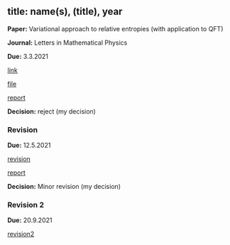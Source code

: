 
title: name(s), (title), year
---

**Paper:**  Variational approach to relative entropies (with application to QFT) 

**Journal:** Letters in Mathematical Physics

**Due:** 3.3.2021 

[link]()

[file](REF_hollands2021/file.pdf)

[report](REF_hollands2021/report.pdf)

**Decision:** reject (my decision)

### Revision

**Due:** 12.5.2021

[revision](REF_hollands2021/revision.pdf)

[report](REF_hollands2021/report_revised.pdf)

**Decision:** Minor revision (my decision)

### Revision 2

**Due:** 20.9.2021

[revision2](REF_hollands2021/revision2.pdf)


